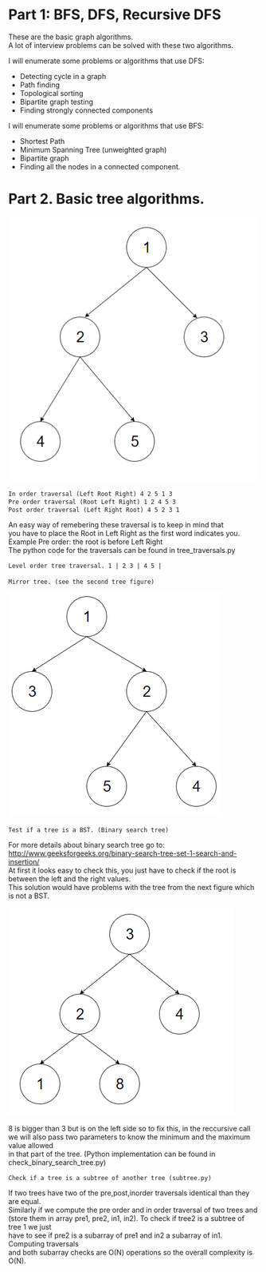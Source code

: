 # Part 1: BFS, DFS, Recursive DFS  
These are the basic graph algorithms.  
A lot of interview problems can be solved with these two algorithms.  

I will enumerate some problems or algorithms that use DFS:  
* Detecting cycle in a graph
* Path finding
* Topological sorting
* Bipartite graph testing
* Finding strongly connected components

I will enumerate some problems or algorithms that use BFS:  
* Shortest Path
* Minimum Spanning Tree (unweighted graph)
* Bipartite graph 
* Finding all the nodes in a connected component.

# Part 2. Basic tree algorithms.

  ![tree image](tree.png)  
      
    In order traversal (Left Root Right) 4 2 5 1 3  
    Pre order traversal (Root Left Right) 1 2 4 5 3  
    Post order traversal (Left Right Root) 4 5 2 3 1  
    
An easy way of remebering these traversal is to keep in mind that  
you have to place the Root in Left Right as the first word indicates you.  
Example Pre order: the root is before Left Right  
The python code for the traversals can be found in tree_traversals.py  

    Level order tree traversal. 1 | 2 3 | 4 5 |  

    Mirror tree. (see the second tree figure)
  ![mirror image](mirror_tree.png)  

    Test if a tree is a BST. (Binary search tree)

For more details about binary search tree go to: http://www.geeksforgeeks.org/binary-search-tree-set-1-search-and-insertion/  
At first it looks easy to check this, you just have to check if the root is between the left and the right values.  
This solution would have problems with the tree from the next figure which is not a BST.

  ![not bst image](not_bst.png)  
  
8 is bigger than 3 but is on the left side so to fix this, in the reccursive call  
we will also pass two parameters to know the minimum and the maximum value allowed  
in that part of the tree. (Python implementation can be found in check_binary_search_tree.py)


    Check if a tree is a subtree of another tree (subtree.py)

If two trees have two of the pre,post,inorder traversals identical than they are equal.  
Similarly if we compute the pre order and in order traversal of two trees and  
(store them in array pre1, pre2, in1, in2). To check if tree2 is a subtree of tree 1 we just  
have to see if pre2 is a subarray of pre1 and in2 a subarray of in1. Computing traversals  
and both subarray checks are O(N) operations so the overall complexity is O(N).



    
